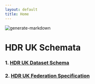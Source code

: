 ```yaml
---
layout: default
title: Home
---
```

![generate-markdown](https://github.com/HDRUK/schemata/workflows/generate-markdown/badge.svg)

# HDR UK Schemata


### 1. [HDR UK Dataset Schema](/schemata/docs/hdrschema/dataset.html)




### 2. [HDR UK Federation Specification](/schemata/docs/federation/HDRFederation.html)
